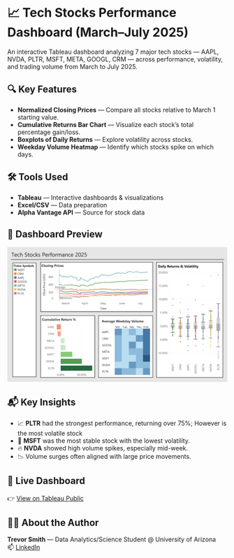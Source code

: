 # 📈 Tech Stocks Performance Dashboard (March–July 2025)

An interactive Tableau dashboard analyzing 7 major tech stocks — AAPL, NVDA, PLTR, MSFT, META, GOOGL, CRM — across performance, volatility, and trading volume from March to July 2025.

## 🔍 Key Features

- **Normalized Closing Prices** — Compare all stocks relative to March 1 starting value.
- **Cumulative Returns Bar Chart** — Visualize each stock’s total percentage gain/loss.
- **Boxplots of Daily Returns** — Explore volatility across stocks.
- **Weekday Volume Heatmap** — Identify which stocks spike on which days.

## 🛠️ Tools Used
- **Tableau** — Interactive dashboards & visualizations  
- **Excel/CSV** — Data preparation  
- **Alpha Vantage API** — Source for stock data

## 📎 Dashboard Preview

![Dashboard Preview](./dashboard_screenshot.png)



## 📬 Key Insights
- 📈 **PLTR** had the strongest performance, returning over 75%; However is the most volatile stock
- 🧊 **MSFT** was the most stable stock with the lowest volatility.
- 🔥 **NVDA** showed high volume spikes, especially mid-week.
- 📉 Volume surges often aligned with large price movements.

## 🚀 Live Dashboard
👉 [View on Tableau Public](https://public.tableau.com/views/Stocks_Dashboard_17538357124920/PerformanceDashboard)

## 🧑‍💼 About the Author
**Trevor Smith** — Data Analytics/Science Student @ University of Arizona  
📫 [LinkedIn](https://www.linkedin.com/in/trevorsmith00)
